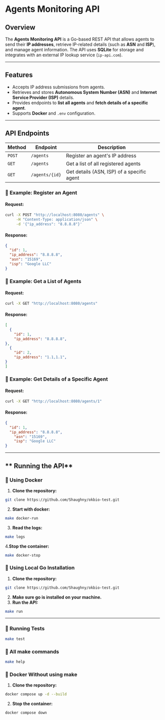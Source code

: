 # **Agents Monitoring API** 

## **Overview**
The **Agents Monitoring API** is a Go-based REST API that allows agents to send their **IP addresses**, retrieve IP-related details (such as **ASN** and **ISP**), and manage agent information. The API uses **SQLite** for storage and integrates with an external IP lookup service (`ip-api.com`).

---

## **Features**
- Accepts IP address submissions from agents.  
- Retrieves and stores **Autonomous System Number (ASN)** and **Internet Service Provider (ISP)** details.  
- Provides endpoints to **list all agents** and **fetch details of a specific agent**.   
- Supports **Docker** and `.env` configuration.

---
## API Endpoints

| Method | Endpoint        | Description |
|--------|----------------|-------------|
| `POST` | `/agents`      | Register an agent's IP address |
| `GET`  | `/agents`      | Get a list of all registered agents |
| `GET`  | `/agents/{id}` | Get details (ASN, ISP) of a specific agent |




### 🔹 **Example: Register an Agent**
#### **Request:**
```sh
curl -X POST "http://localhost:8080/agents" \
     -H "Content-Type: application/json" \
     -d '{"ip_address": "8.8.8.8"}'

```
#### **Response:**
```json
{
  "id": 1,
  "ip_address": "8.8.8.8",
  "asn": "15169",
  "isp": "Google LLC"
}
```

### 🔹 **Example: Get a List of Agents**
#### **Request:**
```sh
curl -X GET "http://localhost:8080/agents"
```
#### **Response:**
```json
[
  {
    "id": 1,
    "ip_address": "8.8.8.8",
},
  {
    "id": 2,
    "ip_address": "1.1,1.1",
}
]
```


### 🔹 **Example: Get Details of a Specific Agent**
#### **Request:**
```sh
curl -X GET "http://localhost:8080/agents/1"
```
#### **Response:**
```json
{
  "id": 1,
  "ip_address": "8.8.8.8",
    "asn": "15169",
    "isp": "Google LLC"
}
```

---
## ** Running the API**
### **🔹 Using Docker**
1. **Clone the repository:**
```sh
git clone https://github.com/Shaughny/okbio-test.git
```

2. **Start with docker:**
```sh
make docker-run
```
3. **Read the logs:**
```sh
make logs
```

4.**Stop the container:**
```sh
make docker-stop
```

### **🔹 Using Local Go Installation**
1. **Clone the repository:**
```sh
git clone https://github.com/Shaughny/okbio-test.git
```

2. **Make sure go is installed on your machine.**
3. **Run the API:**
```sh
make run
```

---
### **🔹 Running Tests**
```sh
make test
```


### **🔹 All make commands**
```sh
make help
```

### **🔹 Docker Without using make**
1. **Clone the repository:**
```sh 
docker compose up -d --build
```
2. **Stop the container:**
```sh
docker compose down
```


